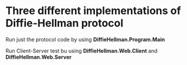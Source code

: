 # Three different implementations of Diffie-Hellman protocol

Run just the protocol code by using **DiffieHellman.Program.Main**

Run Client-Server test bu using **DiffieHellman.Web.Client** and **DiffieHellman.Web.Server**